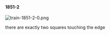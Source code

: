 #### 1851-2
![train-1851-2-0.png](https://github.com/lil-lab/nlvr/raw/master/nlvr/train/images/63/train-1851-2-0.png "train-1851-2-0.png")

there are exactly two squares touching the edge